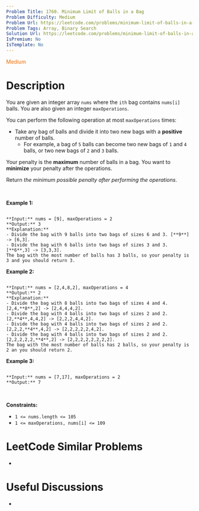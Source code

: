 ```yaml
---
Problem Title: 1760. Minimum Limit of Balls in a Bag
Problem Difficulty: Medium
Problem Url: https://leetcode.com/problems/minimum-limit-of-balls-in-a-bag/
Problem Tags: Array, Binary Search
Solution Url: https://leetcode.com/problems/minimum-limit-of-balls-in-a-bag/solution/
IsPremium: No
IsTemplate: No
---
```


<span style="color: rgb(239, 108, 0);">Medium</span>

# Description

You are given an integer array `nums` where the `ith` bag contains `nums[i]` balls. You are also given an integer `maxOperations`.


You can perform the following operation at most `maxOperations` times:


* Take any bag of balls and divide it into two new bags with a **positive** number of balls.
	+ For example, a bag of `5` balls can become two new bags of `1` and `4` balls, or two new bags of `2` and `3` balls.


Your penalty is the **maximum** number of balls in a bag. You want to **minimize** your penalty after the operations.


Return *the minimum possible penalty after performing the operations*.


 


**Example 1:**



```

**Input:** nums = [9], maxOperations = 2
**Output:** 3
**Explanation:** 
- Divide the bag with 9 balls into two bags of sizes 6 and 3. [**9**] -> [6,3].
- Divide the bag with 6 balls into two bags of sizes 3 and 3. [**6**,3] -> [3,3,3].
The bag with the most number of balls has 3 balls, so your penalty is 3 and you should return 3.

```

**Example 2:**



```

**Input:** nums = [2,4,8,2], maxOperations = 4
**Output:** 2
**Explanation:**
- Divide the bag with 8 balls into two bags of sizes 4 and 4. [2,4,**8**,2] -> [2,4,4,4,2].
- Divide the bag with 4 balls into two bags of sizes 2 and 2. [2,**4**,4,4,2] -> [2,2,2,4,4,2].
- Divide the bag with 4 balls into two bags of sizes 2 and 2. [2,2,2,**4**,4,2] -> [2,2,2,2,2,4,2].
- Divide the bag with 4 balls into two bags of sizes 2 and 2. [2,2,2,2,2,**4**,2] -> [2,2,2,2,2,2,2,2].
The bag with the most number of balls has 2 balls, so your penalty is 2 an you should return 2.

```

**Example 3:**



```

**Input:** nums = [7,17], maxOperations = 2
**Output:** 7

```

 


**Constraints:**


* `1 <= nums.length <= 105`
* `1 <= maxOperations, nums[i] <= 109`




# LeetCode Similar Problems

- []()

# Useful Discussions

- []()
